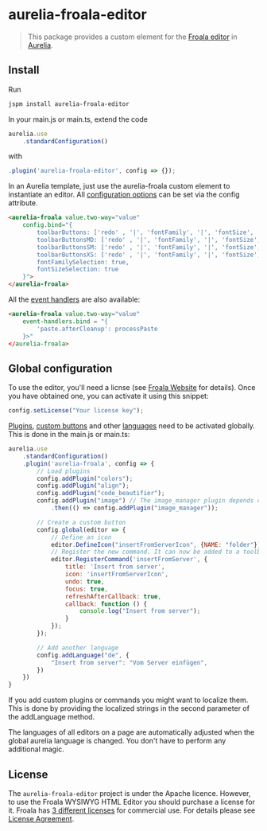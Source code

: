 # aurelia-froala-editor

>This package provides a custom element for the [Froala editor](https://www.froala.com/wysiwyg-editor) in [Aurelia](http://aurelia.io/).

## Install

Run

```bash
jspm install aurelia-froala-editor
```

In your main.js or main.ts, extend the code

```javascript
aurelia.use
	.standardConfiguration()
```

with

```javascript
.plugin('aurelia-froala-editor', config => {});
```

In an Aurelia template, just use the aurelia-froala custom element to instantiate an editor. All [configuration options](https://www.froala.com/wysiwyg-editor/docs/options) can be set via the config attribute. 

```html
<aurelia-froala value.two-way="value"
	config.bind="{
		toolbarButtons: ['redo' , '|', 'fontFamily', '|', 'fontSize', '|', 'paragraphFormat', 'color', '|', 'bold', 'italic', 'underline', 'strikethrough', 'subscript', 'superscript', 'outdent', 'indent', 'clearFormatting', 'insertTable', 'html'],
		toolbarButtonsMD: ['redo' , '|', 'fontFamily', '|', 'fontSize', '|', 'paragraphFormat', 'color'],
		toolbarButtonsSM: ['redo' , '|', 'fontFamily', '|', 'fontSize', '|', 'paragraphFormat', 'color'],
		toolbarButtonsXS: ['redo' , '|', 'fontFamily', '|', 'fontSize', '|', 'paragraphFormat', 'color'],
		fontFamilySelection: true,
		fontSizeSelection: true
	}">
</aurelia-froala>
```

All the [event handlers](https://www.froala.com/wysiwyg-editor/docs/events) are also available:

```html
<aurelia-froala value.two-way="value"
	event-handlers.bind = "{
		'paste.afterCleanup': processPaste
	}>"
</aurelia-froala>
```

## Global configuration

To use the editor, you'll need a licnse (see [Froala Website](https://www.froala.com/wysiwyg-editor) for details). Once you have obtained one, you can activate it using this snippet:

```javascript
config.setLicense("Your license key");
``` 

[Plugins](http://froala.com/wysiwyg-editor/docs/concepts/custom/plugin), [custom buttons](http://froala.com/wysiwyg-editor/docs/concepts/custom/button) and other [languages](https://www.froala.com/wysiwyg-editor/languages) need to be activated globally. This is done in the main.js or main.ts:

```javascript
aurelia.use
	.standardConfiguration()
	.plugin('aurelia-froala', config => {
		// Load plugins
		config.addPlugin("colors");
		config.addPlugin("align");
		config.addPlugin("code_beautifier");
		config.addPlugin("image") // The image_manager plugin depends on the image plugin, so the former needs to loaded after the latter.
			.then(() => config.addPlugin("image_manager"));

		// Create a custom button
		config.global(editor => {
			// Define an icon
			editor.DefineIcon("insertFromServerIcon", {NAME: "folder"})
			// Register the new command. It can now be added to a toolbar using the command 'insertFromServer'
			editor.RegisterCommand('insertFromServer', {
				title: 'Insert from server',
				icon: 'insertFromServerIcon',
				undo: true,
				focus: true,
				refreshAfterCallback: true,
				callback: function () {
					console.log("Insert from server");
				}
			});
		});

		// Add another language
		config.addLanguage("de", {
			"Insert from server": "Vom Server einfügen",
		})
	})
}
```

If you add custom plugins or commands you might want to localize them. This is done by providing the localized strings in the second parameter of the addLanguage method.

The languages of all editors on a page are automatically adjusted when the global aurelia language is changed. You don't have to perform any additional magic. 

## License

The `aurelia-froala-editor` project is under the Apache licence. However, to use the Froala WYSIWYG HTML Editor you should purchase a license for it. Froala has [3 different licenses](https://www.froala.com/wysiwyg-editor/pricing) for commercial use. For details please see [License Agreement](https://www.froala.com/wysiwyg-editor/terms).
